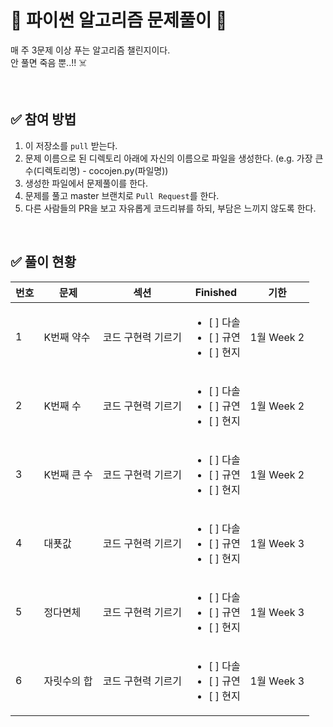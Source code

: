 # 💯 파이썬 알고리즘 문제풀이 📝
매 주 3문제 이상 푸는 알고리즘 챌린지이다.<br />
안 풀면 죽음 뿐..!!  :skull_and_crossbones:

<br />

## ✅ 참여 방법
1. 이 저장소를 `pull` 받는다.
2. 문제 이름으로 된 디렉토리 아래에 자신의 이름으로 파일을 생성한다. (e.g. 가장 큰 수(디렉토리명) - cocojen.py(파일명))
3. 생성한 파일에서 문제풀이를 한다.
4. 문제를 풀고 master 브랜치로 `Pull Request`를 한다.
5. 다른 사람들의 PR을 보고 자유롭게 코드리뷰를 하되, 부담은 느끼지 않도록 한다.

<br />

## ✅ 풀이 현황
| 번호          | 문제 | 섹션   | Finished | 기한 |
|----------------|---------------|---------------|--------------------------|------------|
| 1   | K번째 약수  |  코드 구현력 기르기 | <ul><li>[ ] 다솔</li><li>[ ] 규연 </li><li>[ ] 현지 </li></ul> | 1월 Week 2
| 2   | K번째 수  |  코드 구현력 기르기 | <ul><li>[ ] 다솔</li><li>[ ] 규연 </li><li>[ ] 현지 </li></ul>   | 1월 Week 2
| 3   | K번째 큰 수  |  코드 구현력 기르기 | <ul><li>[ ] 다솔</li><li>[ ] 규연 </li><li>[ ] 현지 </li></ul> |1월 Week 2
| 4   | 대푯값  |  코드 구현력 기르기 | <ul><li>[ ] 다솔</li><li>[ ] 규연 </li><li>[ ] 현지 </li></ul>     |1월 Week 3
| 5   | 정다면체  |  코드 구현력 기르기 | <ul><li>[ ] 다솔</li><li>[ ] 규연 </li><li>[ ] 현지 </li></ul>    |1월 Week 3
| 6   | 자릿수의 합  |  코드 구현력 기르기 | <ul><li>[ ] 다솔</li><li>[ ] 규연 </li><li>[ ] 현지 </li></ul>   |1월 Week 3
